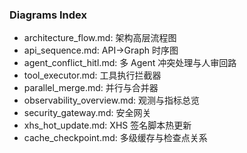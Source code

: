 ### Diagrams Index

- architecture_flow.md: 架构高层流程图
- api_sequence.md: API→Graph 时序图
- agent_conflict_hitl.md: 多 Agent 冲突处理与人审回路
- tool_executor.md: 工具执行拦截器
- parallel_merge.md: 并行与合并器
- observability_overview.md: 观测与指标总览
- security_gateway.md: 安全网关
- xhs_hot_update.md: XHS 签名脚本热更新
- cache_checkpoint.md: 多级缓存与检查点关系
